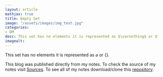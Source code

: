 ```yaml
---
layout: article
mathjax: true
title: Empty Set
image: "/assets/images/img_test.jpg"
categories:
- DM
desc: This set has no elements it is represented as $\varnothing$ or $\{ \}$. 
imagealt: 
---
```


This set has no elements it is represented as $\varnothing$ or $\{ \}$.


































































































































































































































































































































































This blog was published directly from my notes.
To check the source of my notes visit [Sources](sources.html).
To see all of my notes download/clone this [repository](https://github.com/bovem/CS).